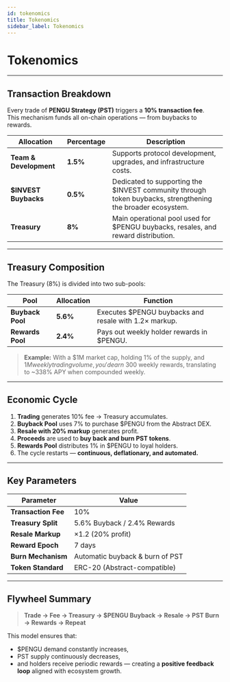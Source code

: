 ```yaml
---
id: tokenomics
title: Tokenomics
sidebar_label: Tokenomics
---
```


# Tokenomics 

---

## Transaction Breakdown

Every trade of **PENGU Strategy (PST)** triggers a **10% transaction fee**.  
This mechanism funds all on-chain operations — from buybacks to rewards.

| Allocation | Percentage | Description |
|-------------|-------------|--------------|
| **Team & Development** | **1.5%** | Supports protocol development, upgrades, and infrastructure costs. |
| **$INVEST Buybacks** | **0.5%** | Dedicated to supporting the $INVEST community through token buybacks, strengthening the broader ecosystem. |
| **Treasury** | **8%** | Main operational pool used for $PENGU buybacks, resales, and reward distribution. |

---

## Treasury Composition

The Treasury (8%) is divided into two sub-pools:

| Pool | Allocation | Function |
|------|-------------|-----------|
| **Buyback Pool** | **5.6%** | Executes $PENGU buybacks and resale with 1.2× markup. |
| **Rewards Pool** | **2.4%** | Pays out weekly holder rewards in $PENGU. |

> **Example:** With a $1M market cap, holding 1% of the supply, and $1M weekly trading volume, you'd earn ~$300 weekly rewards, translating to ~338% APY when compounded weekly.

---

## Economic Cycle

1. **Trading** generates 10% fee → Treasury accumulates.  
2. **Buyback Pool** uses 7% to purchase $PENGU from the Abstract DEX.  
3. **Resale with 20% markup** generates profit.  
4. **Proceeds** are used to **buy back and burn PST tokens**.  
5. **Rewards Pool** distributes 1% in $PENGU to loyal holders.  
6. The cycle restarts — **continuous, deflationary, and automated.**

---

## Key Parameters

| Parameter | Value |
|------------|--------|
| **Transaction Fee** | 10% |
| **Treasury Split** | 5.6% Buyback / 2.4% Rewards |
| **Resale Markup** | ×1.2 (20% profit) |
| **Reward Epoch** | 7 days |
| **Burn Mechanism** | Automatic buyback & burn of PST |
| **Token Standard** | ERC-20 (Abstract-compatible) |

---

## Flywheel Summary

> **Trade → Fee → Treasury → $PENGU Buyback → Resale → PST Burn → Rewards → Repeat**

This model ensures that:
- $PENGU demand constantly increases,  
- PST supply continuously decreases,  
- and holders receive periodic rewards — creating a **positive feedback loop** aligned with ecosystem growth.
